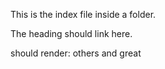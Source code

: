 This is the index file inside a folder.

The heading should link here.

should render: others and great

<!--NAV-POSTS-->